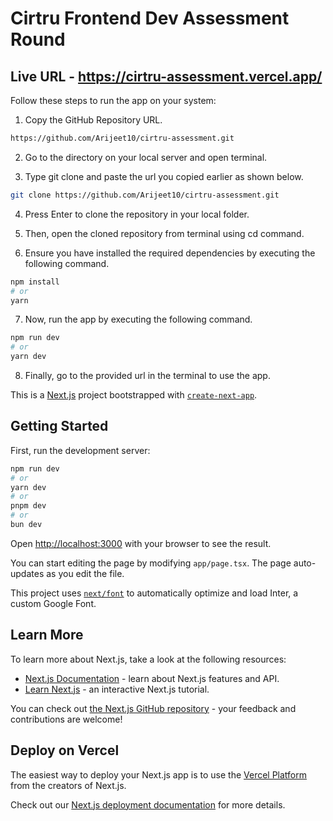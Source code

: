 # Cirtru Frontend Dev Assessment Round

## Live URL - https://cirtru-assessment.vercel.app/

Follow these steps to run the app on your system:

1. Copy the GitHub Repository URL.

```bash
https://github.com/Arijeet10/cirtru-assessment.git
```

2. Go to the directory on your local server and open terminal.

3. Type git clone and paste the url you copied earlier as shown below.

```bash
git clone https://github.com/Arijeet10/cirtru-assessment.git
```

4. Press Enter to clone the repository in your local folder.

5. Then, open the cloned repository from terminal using cd command.

6. Ensure you have installed the required dependencies by executing the following command.

```bash
npm install
# or
yarn
```

7. Now, run the app by executing the following command.

```bash
npm run dev
# or
yarn dev
```

8. Finally, go to the provided url in the terminal to use the app.


This is a [Next.js](https://nextjs.org/) project bootstrapped with [`create-next-app`](https://github.com/vercel/next.js/tree/canary/packages/create-next-app).

## Getting Started

First, run the development server:

```bash
npm run dev
# or
yarn dev
# or
pnpm dev
# or
bun dev
```

Open [http://localhost:3000](http://localhost:3000) with your browser to see the result.

You can start editing the page by modifying `app/page.tsx`. The page auto-updates as you edit the file.

This project uses [`next/font`](https://nextjs.org/docs/basic-features/font-optimization) to automatically optimize and load Inter, a custom Google Font.

## Learn More

To learn more about Next.js, take a look at the following resources:

- [Next.js Documentation](https://nextjs.org/docs) - learn about Next.js features and API.
- [Learn Next.js](https://nextjs.org/learn) - an interactive Next.js tutorial.

You can check out [the Next.js GitHub repository](https://github.com/vercel/next.js/) - your feedback and contributions are welcome!

## Deploy on Vercel

The easiest way to deploy your Next.js app is to use the [Vercel Platform](https://vercel.com/new?utm_medium=default-template&filter=next.js&utm_source=create-next-app&utm_campaign=create-next-app-readme) from the creators of Next.js.

Check out our [Next.js deployment documentation](https://nextjs.org/docs/deployment) for more details.
